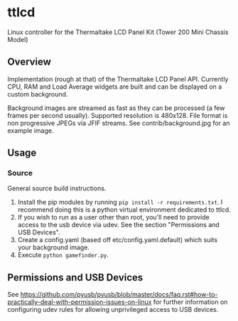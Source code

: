 # ttlcd
Linux controller for the Thermaltake LCD Panel Kit (Tower 200 Mini Chassis Model)

## Overview
Implementation (rough at that) of the Thermaltake LCD Panel API.  Currently CPU, RAM and Load Average widgets are built and can be displayed on a custom background.

Background images are streamed as fast as they can be processed (a few frames per second usually).  Supported resolution is 480x128.  File format is non progressive JPEGs via JFIF streams. See contrib/background.jpg for an example image.

## Usage
### Source
General source build instructions.

1. Install the pip modules by running ```pip install -r requirements.txt```. I recommend doing this is a python virtual environment dedicated to ttlcd.
2. If you wish to run as a user other than root, you'll need to provide access to the usb device via udev.  See the section "Permissions and USB Devices".
3. Create a config.yaml (based off etc/config.yaml.default) which suits your background image.
3. Execute ```python gamefinder.py```.

## Permissions and USB Devices

See https://github.com/pyusb/pyusb/blob/master/docs/faq.rst#how-to-practically-deal-with-permission-issues-on-linux for further information on configuring udev rules for allowing unprivileged access to USB devices.
